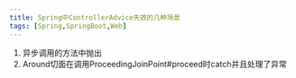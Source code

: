 ```yaml
---
title: Spring中ControllerAdvice失效的几种场景
tags: [Spring,SpringBoot,Web]
---
```


1. 异步调用的方法中抛出
2. Around切面在调用ProceedingJoinPoint#proceed时catch并且处理了异常